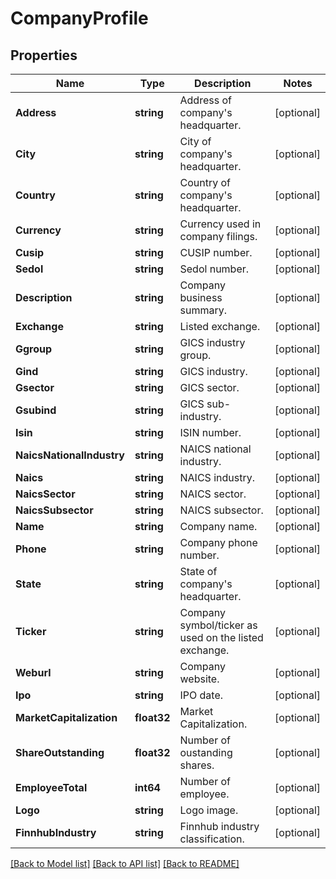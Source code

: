 # CompanyProfile

## Properties

Name | Type | Description | Notes
------------ | ------------- | ------------- | -------------
**Address** | **string** | Address of company&#39;s headquarter. | [optional] 
**City** | **string** | City of company&#39;s headquarter. | [optional] 
**Country** | **string** | Country of company&#39;s headquarter. | [optional] 
**Currency** | **string** | Currency used in company filings. | [optional] 
**Cusip** | **string** | CUSIP number. | [optional] 
**Sedol** | **string** | Sedol number. | [optional] 
**Description** | **string** | Company business summary. | [optional] 
**Exchange** | **string** | Listed exchange. | [optional] 
**Ggroup** | **string** | GICS industry group. | [optional] 
**Gind** | **string** | GICS industry. | [optional] 
**Gsector** | **string** | GICS sector. | [optional] 
**Gsubind** | **string** | GICS sub-industry. | [optional] 
**Isin** | **string** | ISIN number. | [optional] 
**NaicsNationalIndustry** | **string** | NAICS national industry. | [optional] 
**Naics** | **string** | NAICS industry. | [optional] 
**NaicsSector** | **string** | NAICS sector. | [optional] 
**NaicsSubsector** | **string** | NAICS subsector. | [optional] 
**Name** | **string** | Company name. | [optional] 
**Phone** | **string** | Company phone number. | [optional] 
**State** | **string** | State of company&#39;s headquarter. | [optional] 
**Ticker** | **string** | Company symbol/ticker as used on the listed exchange. | [optional] 
**Weburl** | **string** | Company website. | [optional] 
**Ipo** | **string** | IPO date. | [optional] 
**MarketCapitalization** | **float32** | Market Capitalization. | [optional] 
**ShareOutstanding** | **float32** | Number of oustanding shares. | [optional] 
**EmployeeTotal** | **int64** | Number of employee. | [optional] 
**Logo** | **string** | Logo image. | [optional] 
**FinnhubIndustry** | **string** | Finnhub industry classification. | [optional] 

[[Back to Model list]](../README.md#documentation-for-models) [[Back to API list]](../README.md#documentation-for-api-endpoints) [[Back to README]](../README.md)


